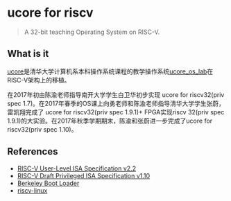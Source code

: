# ucore for riscv

> A 32-bit teaching Operating System on RISC-V.

## What is it

[ucore](https://github.com/chyyuu/ucore_os_lab/tree/riscv32-priv-1.10)是清华大学计算机系本科操作系统课程的教学操作系统[ucore_os_lab](https://github.com/chyyuu/ucore_os_lab)在RISC-V架构上的移植。

在2017年初由陈渝老师指导南开大学学生白卫华初步实现 ucore for riscv32(priv spec 1.7)。在2017年春季的OS课上向勇老师和陈渝老师指导清华大学学生张蔚，雷凯翔完成了 ucore for riscv32(priv spec 1.9.1)+ FPGA实现riscv 32(priv spec 1.9.1)的大实验。在2017年秋季学期期末，陈渝和张蔚进一步完成了ucore for riscv32(priv spec 1.10)。

## References

* [RISC-V User-Level ISA Specification v2.2](https://riscv.org/specifications/)
* [RISC-V Draft Privileged ISA Specification v1.10](https://riscv.org/specifications/privileged-isa)
* [Berkeley Boot Loader](https://github.com/riscv/riscv-pk)
* [riscv-linux](https://github.com/riscv/riscv-linux)
